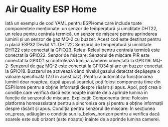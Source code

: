 # Air Quality ESP Home
Iată un exemplu de cod YAML pentru ESPHome care include toate componentele menționate: un senzor de temperatură și umiditate DHT22, un releu pentru centrala termică, un senzor de mișcare pentru aprinderea luminii și un senzor de gaz MQ-2 cu buzzer. Acest cod este destinat pentru o placă ESP32 Devkit V1.
DHT22: Senzorul de temperatură și umiditate DHT22 este conectat la GPIO23.
Releu: Releul pentru centrala termică este conectat la GPIO22.
Senzor de mișcare: Senzorul de mișcare PIR este conectat la GPIO21 și controlează lumina camerei conectată la GPIO19.
MQ-2: Senzorul de gaz MQ-2 este conectat la GPIO34 și are un buzzer conectat la GPIO18. Buzzerul se activează când nivelul gazului detectat depășește o valoare specificată (2.0 în acest caz).
Pentru a automatiza funcționarea luminii doar noaptea, după apusul soarelui, poți folosi componenta time din ESPHome pentru a obține informații despre răsărit și apus. Apoi, poți crea o condiție care verifică dacă este noapte înainte de a aprinde lumina în funcție de senzorul de mișcare.
Explicații:
Componenta time: Folosim platforma homeassistant pentru a sincroniza ora și pentru a obține informații despre răsărit și apus.
Condiția pentru senzorul de mișcare: În secțiunea on_press, adăugăm o condiție sun.is_below_horizon pentru a verifica dacă soarele este sub orizont (este noapte) înainte de a aprinde lumina camerei.
